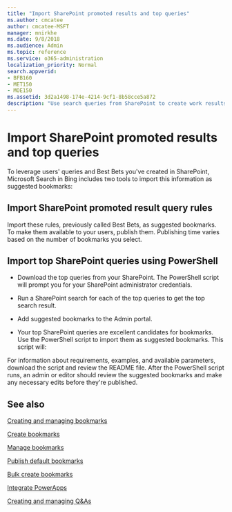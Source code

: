 ```yaml
---
title: "Import SharePoint promoted results and top queries"
ms.author: cmcatee
author: cmcatee-MSFT
manager: mnirkhe
ms.date: 9/8/2018
ms.audience: Admin
ms.topic: reference
ms.service: o365-administration
localization_priority: Normal
search.appverid:
- BFB160
- MET150
- MOE150
ms.assetid: 3d2a1498-174e-4214-9cf1-8b58cce5a872
description: "Use search queries from SharePoint to create work results for Microsoft Search in Bing"
---
```


# Import SharePoint promoted results and top queries

To leverage users' queries and Best Bets you've created in SharePoint, Microsoft Search in Bing includes two tools to import this information as suggested bookmarks: 
  
## Import SharePoint promoted result query rules

Import these rules, previously called Best Bets, as suggested bookmarks. To make them available to your users, publish them. Publishing time varies based on the number of bookmarks you select.
  
## Import top SharePoint queries using PowerShell

- Download the top queries from your SharePoint. The PowerShell script will prompt you for your SharePoint administrator credentials.
    
- Run a SharePoint search for each of the top queries to get the top search result.
    
- Add suggested bookmarks to the Admin portal.
    
- Your top SharePoint queries are excellent candidates for bookmarks. Use the PowerShell script to import them as suggested bookmarks. This script will:
    
For information about requirements, examples, and available parameters, download the script and review the README file. After the PowerShell script runs, an admin or editor should review the suggested bookmarks and make any necessary edits before they're published.
  
## See also

[Creating and managing bookmarks](create-and-manage-bookmarks.md)
  
[Create bookmarks](create-bookmarks.md)
  
[Manage bookmarks](manage-bookmarks.md)
  
[Publish default bookmarks](publish-default-bookmarks.md)
  
[Bulk create bookmarks](bulk-create-bookmarks.md)
  
[Integrate PowerApps](integrate-powerapps.md)
  
[Creating and managing Q&As](../qas/create-and-manage-qas.md)
  

